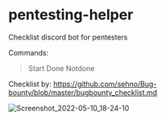 # pentesting-helper

Checklist discord bot for pentesters

Commands: 

> Start
> Done
> Notdone

Checklist by: https://github.com/sehno/Bug-bounty/blob/master/bugbounty_checklist.md

![Screenshot_2022-05-10_18-24-10](https://user-images.githubusercontent.com/102387043/167750205-5b3e5cae-7c0e-41fa-8dbc-b110942aa9ac.jpg)
